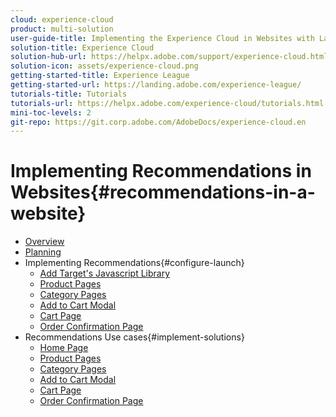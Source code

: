```yaml
---
cloud: experience-cloud
product: multi-solution
user-guide-title: Implementing the Experience Cloud in Websites with Launch
solution-title: Experience Cloud
solution-hub-url: https://helpx.adobe.com/support/experience-cloud.html
solution-icon: assets/experience-cloud.png
getting-started-title: Experience League
getting-started-url: https://landing.adobe.com/experience-league/
tutorials-title: Tutorials
tutorials-url: https://helpx.adobe.com/experience-cloud/tutorials.html
mini-toc-levels: 2
git-repo: https://git.corp.adobe.com/AdobeDocs/experience-cloud.en
---
```


# Implementing Recommendations in Websites{#recommendations-in-a-website}

+ [Overview](index.md)
+ [Planning](implementation/product-pages.md)
+ Implementing Recommendations{#configure-launch}
  + [Add Target's Javascript Library](implementation/product-pages.md)
  + [Product Pages](implementation/product-pages.md)
  + [Category Pages](implementation/product-pages.md)
  + [Add to Cart Modal](implementation/product-pages.md)
  + [Cart Page](implementation/product-pages.md)
  + [Order Confirmation Page](implementation/product-pages.md)
+ Recommendations Use cases{#implement-solutions}
  + [Home Page](implementation/product-pages.md)
  + [Product Pages](implementation/product-pages.md)
  + [Category Pages](implementation/product-pages.md)
  + [Add to Cart Modal](implementation/product-pages.md)
  + [Cart Page](implementation/product-pages.md)
  + [Order Confirmation Page](implementation/product-pages.md)
